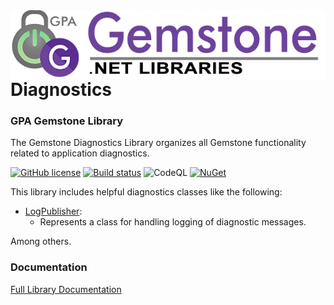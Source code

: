 <img align="right" src="img/gemstone-wide-600.png" alt="gemstone logo">

# Diagnostics
### GPA Gemstone Library

The Gemstone Diagnostics Library organizes all Gemstone functionality related to application diagnostics.

[![GitHub license](https://img.shields.io/github/license/gemstone/diagnostics?color=4CC61E)](https://github.com/gemstone/diagnostics/blob/master/LICENSE)
[![Build status](https://ci.appveyor.com/api/projects/status/2fav17mjqu9hfq8s?svg=true)](https://ci.appveyor.com/project/ritchiecarroll/diagnostics)
![CodeQL](https://github.com/gemstone/diagnostics/workflows/CodeQL/badge.svg)
[![NuGet](https://buildstats.info/nuget/Gemstone.Diagnostics)](https://www.nuget.org/packages/Gemstone.Diagnostics#readme-body-tab)

This library includes helpful diagnostics classes like the following:

* [LogPublisher](https://gemstone.github.io/diagnostics/help/html/T_Gemstone_Diagnostics_LogPublisher.htm):
  * Represents a class for handling logging of diagnostic messages.

Among others.

### Documentation
[Full Library Documentation](https://gemstone.github.io/diagnostics/help)
